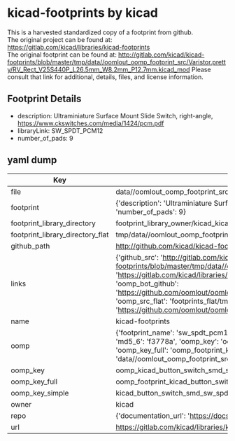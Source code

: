 # kicad-footprints by kicad  
This is a harvested standardized copy of a footprint from github.  
The original project can be found at:  
https://gitlab.com/kicad/libraries/kicad-footprints  
The original footprint can be found at:
http://gitlab.com/kicad/kicad-footprints/blob/master/tmp/data//oomlout_oomp_footprint_src/Varistor.pretty/RV_Rect_V25S440P_L26.5mm_W8.2mm_P12.7mm.kicad_mod
Please consult that link for additional, details, files, and license information.  
## Footprint Details
* description: Ultraminiature Surface Mount Slide Switch, right-angle, https://www.ckswitches.com/media/1424/pcm.pdf  
* libraryLink: SW_SPDT_PCM12  
* number_of_pads: 9  
## yaml dump  
| Key | Value |  
| --- | --- |  
| file | data//oomlout_oomp_footprint_src/kicad-footprints/Button_Switch_SMD.pretty/SW_SPDT_PCM12.kicad_mod |  
| footprint | {'description': 'Ultraminiature Surface Mount Slide Switch, right-angle, https://www.ckswitches.com/media/1424/pcm.pdf', 'libraryLink': 'SW_SPDT_PCM12', 'number_of_pads': 9} |  
| footprint_library_directory | footprint_library_owner/kicad_kicad-footprints/ |  
| footprint_library_directory_flat | tmp/data//oomlout_oomp_footprint_src/footprints_flat/kicad_button_switch_smd_sw_spdt_pcm12/working |  
| github_path | http://github.com/kicad/kicad-footprints/blob/master/tmp/data//oomlout_oomp_footprint_src/Button_Switch_SMD.pretty/SW_SPDT_PCM12.kicad_mod |  
| links | {'github_src': 'http://gitlab.com/kicad/kicad-footprints/blob/master/tmp/data//oomlout_oomp_footprint_src/Varistor.pretty/RV_Rect_V25S440P_L26.5mm_W8.2mm_P12.7mm.kicad_mod', 'github_src_repo': 'https://gitlab.com/kicad/libraries/kicad-footprints', 'oomp_bot': 'tmp/data//oomlout_oomp_footprint_src/footprints/kicad_button_switch_smd_sw_spdt_pcm12/working', 'oomp_bot_github': 'https://github.com/oomlout/oomlout_oomp_footprint_bot/tree/main/tmp/data//oomlout_oomp_footprint_src/footprints/kicad_button_switch_smd_sw_spdt_pcm12/working', 'oomp_src_flat': 'footprints_flat/tmp/data//oomlout_oomp_footprint_src/footprints_flat/kicad_button_switch_smd_sw_spdt_pcm12/working', 'oomp_src_flat_github': 'https://github.com/oomlout/oomlout_oomp_footprint_src/tree/main/tmp/data//oomlout_oomp_footprint_src/footprints_flat/kicad_button_switch_smd_sw_spdt_pcm12/working'} |  
| name | kicad-footprints |  
| oomp | {'footprint_name': 'sw_spdt_pcm12', 'library_name': 'button_switch_smd', 'md5': 'f3778a87018f644b8bfdf83ee9f956d9', 'md5_10': 'f3778a8701', 'md5_5': 'f3778', 'md5_6': 'f3778a', 'oomp_key': 'oomp_kicad_button_switch_smd_sw_spdt_pcm12', 'oomp_key_extra': 'oomp_footprint_kicad_button_switch_smd_sw_spdt_pcm12', 'oomp_key_full': 'oomp_footprint_kicad_button_switch_smd_sw_spdt_pcm12_f3778a', 'oomp_key_simple': 'kicad_button_switch_smd_sw_spdt_pcm12', 'original_filename': 'data//oomlout_oomp_footprint_src/kicad-footprints/Button_Switch_SMD.pretty/SW_SPDT_PCM12.kicad_mod', 'owner_name': 'kicad'} |  
| oomp_key | oomp_kicad_button_switch_smd_sw_spdt_pcm12 |  
| oomp_key_full | oomp_footprint_kicad_button_switch_smd_sw_spdt_pcm12 |  
| oomp_key_simple | kicad_button_switch_smd_sw_spdt_pcm12 |  
| owner | kicad |  
| repo | {'documentation_url': 'https://docs.github.com/rest/repos/repos#get-a-repository', 'message': 'Not Found'} |  
| url | https://gitlab.com/kicad/libraries/kicad-footprints |  

